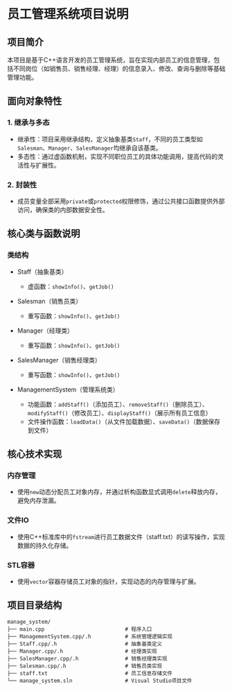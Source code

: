 # 员工管理系统项目说明

## 项目简介

本项目是基于C++语言开发的员工管理系统，旨在实现内部员工的信息管理，包括不同岗位（如销售员、销售经理、经理）的信息录入、修改、查询与删除等基础管理功能。

## 面向对象特性

### 1. 继承与多态

* 继承性：项目采用继承结构，定义抽象基类`Staff`，不同的员工类型如`Salesman`、`Manager`、`SalesManager`均继承自该基类。
* 多态性：通过虚函数机制，实现不同职位员工的具体功能调用，提高代码的灵活性与扩展性。

### 2. 封装性

* 成员变量全部采用`private`或`protected`权限修饰，通过公共接口函数提供外部访问，确保类的内部数据安全性。

## 核心类与函数说明

### 类结构

* Staff（抽象基类）

  * 虚函数：`showInfo()`、`getJob()`

* Salesman（销售员类）

  * 重写函数：`showInfo()`、`getJob()`

* Manager（经理类）

  * 重写函数：`showInfo()`、`getJob()`

* SalesManager（销售经理类）

  * 重写函数：`showInfo()`、`getJob()`

* ManagementSystem（管理系统类）

  * 功能函数：`addStaff()`（添加员工）、`removeStaff()`（删除员工）、`modifyStaff()`（修改员工）、`displayStaff()`（展示所有员工信息）
  * 文件操作函数：`loadData()`（从文件加载数据）、`saveData()`（数据保存到文件）

## 核心技术实现

### 内存管理

* 使用`new`动态分配员工对象内存，并通过析构函数显式调用`delete`释放内存，避免内存泄漏。

### 文件IO

* 使用C++标准库中的`fstream`进行员工数据文件（staff.txt）的读写操作，实现数据的持久化存储。

### STL容器

* 使用`vector`容器存储员工对象的指针，实现动态的内存管理与扩展。

## 项目目录结构

```
manage_system/
├── main.cpp                          # 程序入口
├── ManagementSystem.cpp/.h           # 系统管理逻辑实现
├── Staff.cpp/.h                      # 抽象基类定义
├── Manager.cpp/.h                    # 经理类实现
├── SalesManager.cpp/.h               # 销售经理类实现
├── Salesman.cpp/.h                   # 销售员类实现
├── staff.txt                         # 员工信息存储文件
└── manage_system.sln                 # Visual Studio项目文件
```


